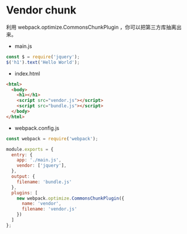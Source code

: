 # Vendor chunk

利用 webpack.optimize.CommonsChunkPlugin ，你可以把第三方库抽离出来。

* main.js

```js
const $ = require('jquery');
$('h1').text('Hello World');
```

* index.html

```html
<html>
  <body>
    <h1></h1>
    <script src="vendor.js"></script>
    <script src="bundle.js"></script>
  </body>
</html>
```

* webpack.config.js

```js
const webpack = require('webpack');

module.exports = {
  entry: {
    app: './main.js',
    vendor: ['jquery'],
  },
  output: {
    filename: 'bundle.js'
  },
  plugins: [
    new webpack.optimize.CommonsChunkPlugin({
      name: 'vendor',
      filename: 'vendor.js'
    })
  ]
};
```